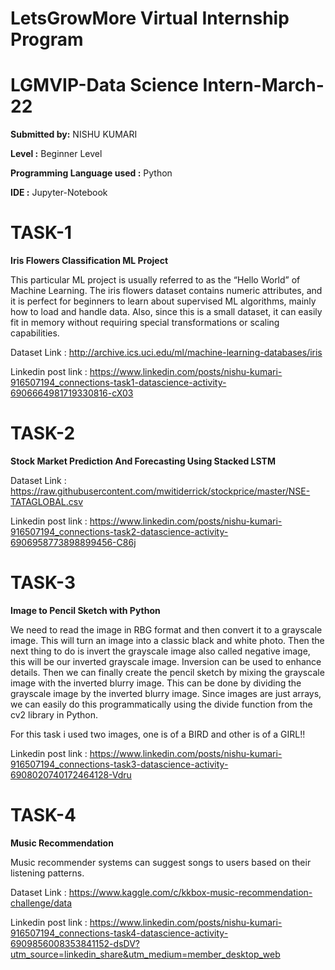 # LetsGrowMore Virtual Internship Program 
# LGMVIP-Data Science Intern-March-22

**Submitted by:**
NISHU KUMARI

**Level :** Beginner Level

**Programming Language used :** Python

**IDE :** Jupyter-Notebook

# TASK-1

**Iris Flowers Classification ML Project**

This particular ML project is usually referred to as the “Hello World” of Machine Learning. The iris flowers dataset contains numeric attributes, and it is perfect for beginners to learn about supervised ML algorithms, mainly how to load and handle data. Also, since this is a small dataset, it can easily fit in memory without requiring special transformations or scaling capabilities.

Dataset Link : http://archive.ics.uci.edu/ml/machine-learning-databases/iris

Linkedin post link : https://www.linkedin.com/posts/nishu-kumari-916507194_connections-task1-datascience-activity-6906664981719330816-cX03


# TASK-2

**Stock Market Prediction And Forecasting Using Stacked LSTM**

Dataset Link : https://raw.githubusercontent.com/mwitiderrick/stockprice/master/NSE-TATAGLOBAL.csv

Linkedin post link : https://www.linkedin.com/posts/nishu-kumari-916507194_connections-task2-datascience-activity-6906958773898899456-C86j


# TASK-3

**Image to Pencil Sketch with Python**

We need to read the image in RBG format and then convert it to a grayscale image. This will turn an image into a classic black and white photo. Then the next thing to do is invert the grayscale image also called negative image, this will be our inverted grayscale image. Inversion can be used to enhance details. Then we can finally create the pencil sketch by mixing the grayscale image with the inverted blurry image. This can be done by dividing the grayscale image by the inverted blurry image. Since images are just arrays, we can easily do this programmatically using the divide function from the cv2 library in Python.

For this task i used two images, one is of a BIRD and other is of a GIRL!!

Linkedin post link : https://www.linkedin.com/posts/nishu-kumari-916507194_connections-task3-datascience-activity-6908020740172464128-Vdru


# TASK-4

**Music Recommendation**

Music recommender systems can suggest songs to users based on their listening patterns.

Dataset Link : https://www.kaggle.com/c/kkbox-music-recommendation-challenge/data

Linkedin post link : https://www.linkedin.com/posts/nishu-kumari-916507194_connections-task4-datascience-activity-6909856008353841152-dsDV?utm_source=linkedin_share&utm_medium=member_desktop_web

